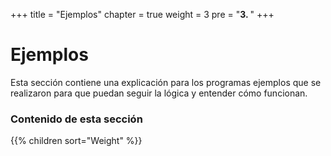 +++
title = "Ejemplos"
chapter = true
weight = 3
pre = "<b>3. </b>"
+++

# Ejemplos

Esta sección contiene una explicación para los programas ejemplos que se realizaron para que puedan seguir la lógica y entender cómo funcionan.

### Contenido de esta sección

{{% children sort="Weight" %}}
